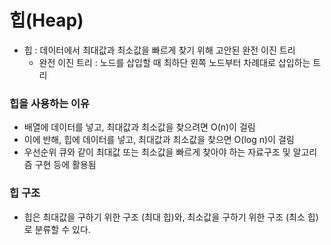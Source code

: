 # 힙(Heap)
- 힙 : 데이터에서 최대값과 최소값을 빠르게 찾기 위해 고안된 완전 이진 트리
  - 완전 이진 트리 : 노드를 삽입할 때 최하단 왼쪽 노드부터 차례대로 삽입하는 트리 
### 힙을 사용하는 이유
- 배열에 데이터를 넣고, 최대값과 최소값을 찾으려면 O(n)이 걸림
- 이에 반해, 힙에 데이터를 넣고, 최대값과 최소값을 찾으면 O(log n)이 걸림
- 우선순위 큐와 같이 최대값 또는 최소값을 빠르게 찾아야 하는 자료구조 및 알고리즘 구현 등에 활용됨
### 힙 구조
- 힙은 최대값을 구하기 위한 구조 (최대 힙)와, 최소값을 구하기 위한 구조 (최소 힙)로 분류할 수 있다. 